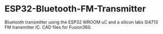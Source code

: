 # ESP32-Bluetooth-FM-Transmitter
Bluetooth transmitter using the ESP32 WROOM uC and a silicon labs Si4713 FM transmitter IC. CAD files for Fusion360.
